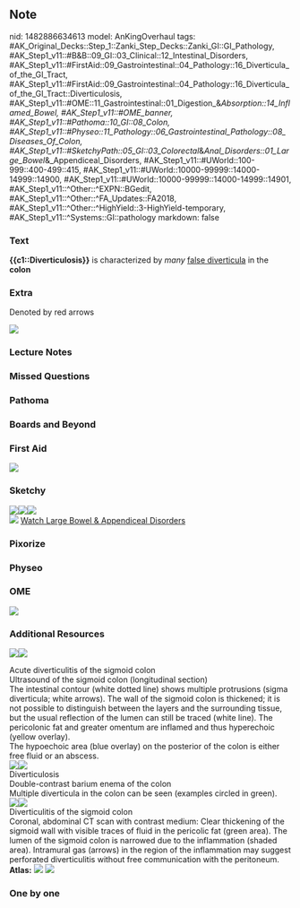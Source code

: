 ## Note
nid: 1482886634613
model: AnKingOverhaul
tags: #AK_Original_Decks::Step_1::Zanki_Step_Decks::Zanki_GI::GI_Pathology, #AK_Step1_v11::#B&B::09_GI::03_Clinical::12_Intestinal_Disorders, #AK_Step1_v11::#FirstAid::09_Gastrointestinal::04_Pathology::16_Diverticula_of_the_GI_Tract, #AK_Step1_v11::#FirstAid::09_Gastrointestinal::04_Pathology::16_Diverticula_of_the_GI_Tract::Diverticulosis, #AK_Step1_v11::#OME::11_Gastrointestinal::01_Digestion_&_Absorption::14_Inflamed_Bowel, #AK_Step1_v11::#OME_banner, #AK_Step1_v11::#Pathoma::10_GI::08_Colon, #AK_Step1_v11::#Physeo::11_Pathology::06_Gastrointestinal_Pathology::08_Diseases_Of_Colon, #AK_Step1_v11::#SketchyPath::05_GI::03_Colorectal_&_Anal_Disorders::01_Large_Bowel_&_Appendiceal_Disorders, #AK_Step1_v11::#UWorld::100-999::400-499::415, #AK_Step1_v11::#UWorld::10000-99999::14000-14999::14900, #AK_Step1_v11::#UWorld::10000-99999::14000-14999::14901, #AK_Step1_v11::^Other::^EXPN::BGedit, #AK_Step1_v11::^Other::^FA_Updates::FA2018, #AK_Step1_v11::^Other::^HighYield::3-HighYield-temporary, #AK_Step1_v11::^Systems::GI::pathology
markdown: false

### Text
<div>
  <b>{{c1::Diverticulosis}}</b> is characterized by <i>many</i>
  <u>false diverticula</u> in the <b>colon</b>
</div>

### Extra
Denoted by red arrows
<div>
  <div><img src="paste-498022932807681.jpg"></div>
</div>

### Lecture Notes


### Missed Questions


### Pathoma


### Boards and Beyond


### First Aid
<img src="tmpJ6Vtzo.png">

### Sketchy
<div><img src=
"Screen%20Shot%202020-01-10%20at%2010.24.05%20AM.JPG"><img src=
"Screen%20Shot%202020-01-11%20at%207.06.20%20PM.JPG"><img src=
"diverticula.JPG"></div><img src=
"Zoverall%20picture%20(41)_1566160514431.JPG"> <a href=
"https://dashboard.sketchy.com/study/medical/courses/medical-pathophysiology/units/medical-pathophysiology-gi/videos/medical-pathophysiology-gi-colorectal-and-anal-disorders-large-bowel-and-appendiceal-disorders?utm_source=anki&utm_medium=partnership&utm_campaign=february_update&utm_content=medical">
Watch Large Bowel & Appendiceal Disorders</a>

### Pixorize


### Physeo


### OME
<div class="ome-widget">
  <a href="https://onlinemeded.org?ref=anki"><img src=
  "_OME_AnkiFlashcards_General_3.png"></a>
</div>

### Additional Resources
<img src=
"paste-960c9586fcc1c2b9e6759bee5d5b628b4da6c215.jpg"><img src=
"paste-ad119e0cbf93cd2725bec2ce662beb583e707214.jpg">
<div>
  <div>
    <div>
      Acute diverticulitis of the sigmoid colon
    </div>
  </div>
  <div>
    <div>
      <div>
        Ultrasound of the sigmoid colon (longitudinal section)
      </div>
      <div>
        The intestinal contour (white dotted line) shows multiple
        protrusions (sigma diverticula; white arrows). The wall of
        the sigmoid colon is thickened; it is not possible to
        distinguish between the layers and the surrounding tissue,
        but the usual reflection of the lumen can still be traced
        (white line). The pericolonic fat and greater omentum are
        inflamed and thus hyperechoic (yellow overlay).
      </div>
      <div>
        The hypoechoic area (blue overlay) on the posterior of the
        colon is either free fluid or an abscess.
      </div>
    </div>
  </div>
</div>
<div><img src=
"paste-680367d6f85582e42ae43c930e018b77d2b071a7.jpg"><img src=
"paste-902b1c715fda7d688ec55603fb576abfdc8ac351.jpg"></div>
<div>
  <div>
    <div>
      Diverticulosis
    </div>
  </div>
  <div>
    <div>
      <div>
        Double-contrast barium enema of the colon
      </div>
      <div>
        Multiple diverticula in the colon can be seen (examples
        circled in green).
      </div>
    </div>
  </div>
</div>
<div><img src=
"paste-b7c295dcacb3bc714af522d84517589e8d427579.jpg"><img src=
"paste-515074fe6c8f2e2ab4f801da9ee31a1ad4f941fb.jpg"></div>
<div>
  <div>
    <div>
      Diverticulitis of the sigmoid colon
    </div>
  </div>
  <div>
    <div>
      <div>
        Coronal, abdominal CT scan with contrast medium: Clear
        thickening of the sigmoid wall with visible traces of fluid
        in the pericolic fat (green area). The lumen of the sigmoid
        colon is narrowed due to the inflammation (shaded area).
        Intramural gas (arrows) in the region of the inflammation
        may suggest perforated diverticulitis without free
        communication with the peritoneum.
      </div>
    </div>
  </div>
</div><b>Atlas:</b> <img src="tmpracnBM.png"> <img src=
"tmpAmr1_i.png">

### One by one

